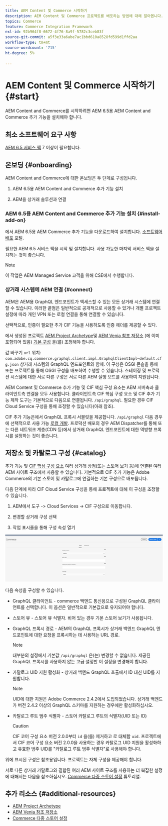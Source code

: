 ```yaml
---
title: AEM Content 및 Commerce 시작하기
description: AEM Content 및 Commerce 프로젝트를 배포하는 방법에 대해 알아봅니다.
topics: Commerce
feature: Commerce Integration Framework
exl-id: 92b964f8-6672-4f76-8a9f-5782c3ceb83f
source-git-commit: a5f3e33a6abe7ac1bbd610a8528fd599d1ffd2aa
workflow-type: tm+mt
source-wordcount: '715'
ht-degree: 5%

---
```


# AEM Content 및 Commerce 시작하기 {#start}

AEM Content and Commerce를 시작하려면 AEM 6.5용 AEM Content and Commerce 추가 기능을 설치해야 합니다.

## 최소 소프트웨어 요구 사항

[AEM 6.5 서비스 팩](https://experience.adobe.com/#/downloads/content/software-distribution/en/aem.html) 7 이상이 필요합니다.

## 온보딩 {#onboarding}

AEM Content and Commerce에 대한 온보딩은 두 단계로 구성됩니다.

1. AEM 6.5용 AEM Content and Commerce 추가 기능 설치

2. AEM을 상거래 솔루션과 연결

### AEM 6.5용 AEM Content and Commerce 추가 기능 설치 {#install-add-on}

에서 AEM 6.5용 AEM Commerce 추가 기능을 다운로드하여 설치합니다. [소프트웨어 배포](https://experience.adobe.com/#/downloads/content/software-distribution/en/aem.html) 포털.

필요한 AEM 6.5 서비스 팩을 시작 및 설치합니다. 사용 가능한 마지막 서비스 팩을 설치하는 것이 좋습니다.

>[!NOTE]
>
>이 작업은 AEM Managed Service 고객을 위해 CSE에서 수행합니다.

### 상거래 시스템에 AEM 연결 {#connect}

AEM은 AEM용 GraphQL 엔드포인트가 액세스할 수 있는 모든 상거래 시스템에 연결할 수 있습니다. 이러한 끝점은 일반적으로 공개적으로 사용할 수 있거나 개별 프로젝트 설정에 따라 개인 VPN 또는 로컬 연결을 통해 연결할 수 있습니다.

선택적으로, 인증이 필요한 추가 CIF 기능을 사용하도록 인증 헤더를 제공할 수 있다.

에서 생성된 프로젝트 [AEM Project Archetype](https://github.com/adobe/aem-project-archetype)및 [AEM Venia 참조 저장소](https://github.com/adobe/aem-cif-guides-venia) (에 이미 포함되어 있음) [기본 구성](https://github.com/adobe/aem-cif-guides-venia/blob/main/ui.config/src/main/content/jcr_root/apps/venia/osgiconfig/config/com.adobe.cq.commerce.graphql.client.impl.GraphqlClientImpl~default.cfg.json) 을(를) 조정해야 합니다.

값 바꾸기 `url` 위치: `com.adobe.cq.commerce.graphql.client.impl.GraphqlClientImpl~default.cfg.json` 상거래 시스템의 GraphQL 엔드포인트와 함께. 이 구성은 OSGI 콘솔을 통해 또는 프로젝트를 통해 OSGI 구성을 배포하여 수행할 수 있습니다. 스테이징 및 프로덕션 시스템에 대한 서로 다른 구성은 서로 다른 AEM 실행 모드를 사용하여 지원됩니다.

AEM Content 및 Commerce 추가 기능 및 CIF 핵심 구성 요소는 AEM 서버측과 클라이언트측 연결을 모두 사용합니다. 클라이언트측 CIF 핵심 구성 요소 및 CIF 추가 기능 제작 도구는 기본적으로 다음으로 연결됩니다. `/api/graphql`. 필요한 경우 CIF Cloud Service 구성을 통해 조정할 수 있습니다(아래 참조).

CIF 추가 기능은에서 GraphQL 프록시 서블릿을 제공합니다. `/api/graphql` 다음 경우에 선택적으로 사용 가능 [로컬 개발](develop.md). 프로덕션 배포의 경우 AEM Dispatcher를 통해 또는 다른 네트워크 계층(CDN 등)에서 상거래 GraphQL 엔드포인트에 대한 역방향 프록시를 설정하는 것이 좋습니다.

## 저장소 및 카탈로그 구성 {#catalog}

추가 기능 및 [CIF 핵심 구성 요소](https://github.com/adobe/aem-core-cif-components) 여러 상거래 상점(또는 스토어 보기 등)에 연결된 여러 AEM 사이트 구조에서 사용할 수 있습니다. 기본적으로 CIF 추가 기능은 Adobe Commerce의 기본 스토어 및 카탈로그에 연결하는 기본 구성으로 배포됩니다.

다음 단계에 따라 CIF Cloud Service 구성을 통해 프로젝트에 대해 이 구성을 조정할 수 있습니다.

1. AEM에서 도구 -> Cloud Services -> CIF 구성으로 이동합니다.

2. 변경할 상거래 구성 선택

3. 작업 표시줄을 통해 구성 속성 열기

![CIF Cloud Services 구성](/help/commerce/cif/assets/cif-cloud-service-config.png)

다음 속성을 구성할 수 있습니다.

- GraphQL 클라이언트 - commerce 백엔드 통신용으로 구성된 GraphQL 클라이언트를 선택합니다. 이 옵션은 일반적으로 기본값으로 유지되어야 합니다.
- 스토어 뷰 - 스토어 뷰 식별자. 비어 있는 경우 기본 스토어 보기가 사용됩니다.
- GraphQL 프록시 경로 - AEM의 GraphQL 프록시가 상거래 백엔드 GraphQL 엔드포인트에 대한 요청을 프록시하는 데 사용하는 URL 경로.

   >[!NOTE]
   >
   >대부분의 설정에서 기본값 `/api/graphql` 은(는) 변경할 수 없습니다. 제공된 GraphQL 프록시를 사용하지 않는 고급 설정만 이 설정을 변경해야 합니다.

- 카탈로그 UID 지원 활성화 - 상거래 백엔드 GraphQL 호출에서 ID 대신 UID를 지원합니다.

   >[!NOTE]
   >
   >UID에 대한 지원은 Adobe Commerce 2.4.2에서 도입되었습니다. 상거래 백엔드가 버전 2.4.2 이상의 GraphQL 스키마를 지원하는 경우에만 활성화하십시오.

- 카탈로그 루트 범주 식별자 - 스토어 카탈로그 루트의 식별자(UID 또는 ID)

   >[!CAUTION]
   >
   >CIF 코어 구성 요소 버전 2.0.0부터 `id` 을(를) 제거하고 로 대체함 `uid`. 프로젝트에서 CIF 코어 구성 요소 버전 2.0.0을 사용하는 경우 카탈로그 UID 지원을 활성화하고 유효한 범주 UID를 &quot;카탈로그 루트 범주 식별자&quot;로 사용해야 합니다.

위에 표시된 구성은 참조용입니다. 프로젝트는 자체 구성을 제공해야 합니다.

서로 다른 상거래 카탈로그와 결합된 여러 AEM 사이트 구조를 사용하는 더 복잡한 설정에 대해서는 다음을 참조하십시오. [Commerce 다중 스토어 설정](configuring/multi-store-setup.md) 튜토리얼.

## 추가 리소스 {#additional-resources}

- [AEM Project Archetype](https://github.com/adobe/aem-project-archetype)
- [AEM Venia 참조 저장소](https://github.com/adobe/aem-cif-guides-venia)
- [Commerce 다중 스토어 설정](configuring/multi-store-setup.md)
